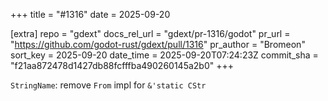 +++
title = "#1316"
date = 2025-09-20

[extra]
repo = "gdext"
docs_rel_url = "gdext/pr-1316/godot"
pr_url = "https://github.com/godot-rust/gdext/pull/1316"
pr_author = "Bromeon"
sort_key = 2025-09-20
date_time = 2025-09-20T07:24:23Z
commit_sha = "f21aa872478d1427db88fcfffba490260145a2b0"
+++

`StringName`: remove `From` impl for `&'static CStr`
